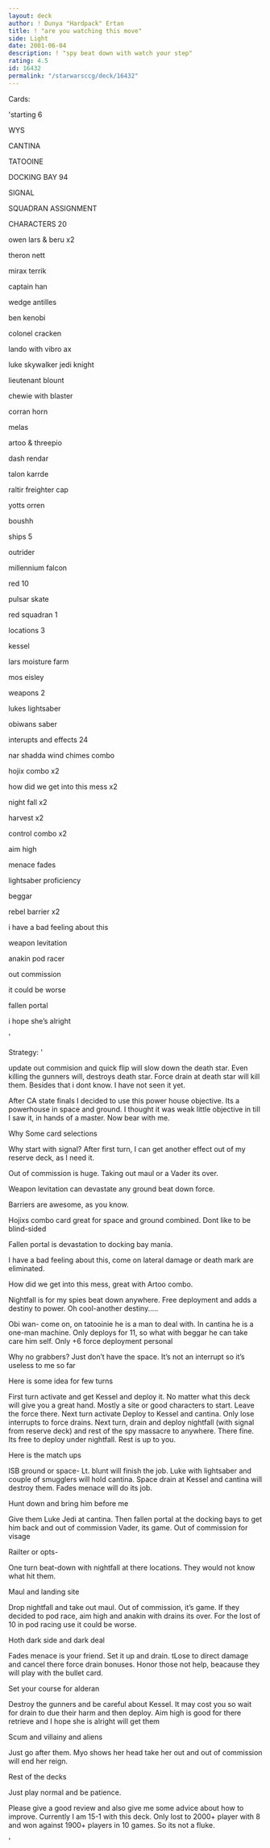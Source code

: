```yaml
---
layout: deck
author: ! Dunya "Hardpack" Ertan
title: ! "are you watching this move"
side: Light
date: 2001-06-04
description: ! "spy beat down with watch your step"
rating: 4.5
id: 16432
permalink: "/starwarsccg/deck/16432"
---
```

Cards: 

'starting 6


WYS

CANTINA

TATOOINE

DOCKING BAY 94

SIGNAL

SQUADRAN ASSIGNMENT


CHARACTERS 20

owen lars & beru x2

theron nett

mirax terrik

captain han

wedge antilles

ben kenobi

colonel cracken

lando with vibro ax

luke skywalker jedi knight

lieutenant blount

chewie with blaster

corran horn

melas

artoo & threepio

dash rendar

talon karrde

raltir freighter cap

yotts orren

boushh


ships 5

outrider

millennium falcon

red 10

pulsar skate

red squadran 1


locations 3

kessel

lars moisture farm

mos eisley


weapons 2

lukes lightsaber

obiwans saber


interupts and effects 24

nar shadda wind chimes combo

hojix combo x2

how did we get into this mess x2

night fall x2

harvest x2

control combo x2

aim high

menace fades

lightsaber proficiency

beggar

rebel barrier x2

i have a bad feeling about this

weapon levitation

anakin pod racer

out commission

it could be worse

fallen portal

i hope she’s alright




'

Strategy: '

update out commision and quick flip will slow down the death star. Even killing the gunners will, destroys death star. Force drain at death star will kill them. Besides that i dont know. I have not seen it yet.




After CA state finals I decided to use this power house objective. Its a powerhouse in space and ground. I thought it was weak little objective in till I saw it, in hands of a master. Now bear with me.

Why Some card selections

Why start with signal? After first turn, I can get another effect out of my reserve deck, as I need it. 

Out of commission is huge. Taking out maul or a Vader its over.

Weapon levitation can devastate any ground beat down force.

Barriers are awesome, as you know.

Hojixs combo card great for space and ground combined. Dont like to be blind-sided

Fallen portal is devastation to docking bay mania.

I have a bad feeling about this, come on lateral damage or death mark are eliminated.

How did we get into this mess, great with Artoo combo.

Nightfall is for my spies beat down anywhere.  Free deployment and adds a destiny to power. Oh cool-another destiny.....

Obi wan- come on, on tatooinie he is a man to deal with. In cantina he is a one-man machine. Only deploys for 11, so what with beggar he can take care him self. Only +6 force deployment personal

Why no grabbers? Just don’t have the space. It’s not an interrupt so it’s useless to me so far

Here is some idea for few turns

First turn activate and get Kessel and deploy it. No matter what this deck will give you a great hand. Mostly a site or good characters to start. Leave the force there. Next turn activate Deploy to Kessel and cantina. Only lose interrupts to force drains.  Next turn, drain and deploy nightfall (with signal from reserve deck) and rest of the spy massacre to anywhere. There fine. Its free to deploy under nightfall. Rest is up to you. 


Here is the match ups

ISB ground or space- Lt. blunt will finish the job. Luke with lightsaber and couple of smugglers will hold cantina. Space drain at Kessel and cantina will destroy them. Fades menace will do its job. 


Hunt down and bring him before me

Give them Luke Jedi at cantina. Then fallen portal at the docking bays to get him back and out of commission Vader, its game. Out of commission for visage


Railter or opts-

One turn beat-down with nightfall at there locations. They would not know what hit them.


Maul and landing site

Drop nightfall and take out maul. Out of commission, it’s game. If they decided to pod race, aim high and anakin with drains its over. For the lost of 10 in pod racing use it could be worse. 


Hoth dark side and dark deal

Fades menace is your friend. Set it up and drain. tLose to direct damage and cancel there force drain bonuses. Honor those not help, beacause they will play with the bullet card.


Set your course for alderan 

Destroy the gunners and be careful about Kessel. It may cost you so wait for drain to due their harm and then deploy.  Aim high is good for there retrieve and I hope she is alright will get them


Scum and villainy and aliens

Just go after them. Myo shows her head take her out and out of commission will end her reign. 


Rest of the decks

Just play normal and be patience. 


Please give a good review and also give me some advice about how to improve. Currently I am 15-1 with this deck. Only lost to 2000+ player with 8 and won against 1900+ players in 10 games. So its not a fluke. 

'
